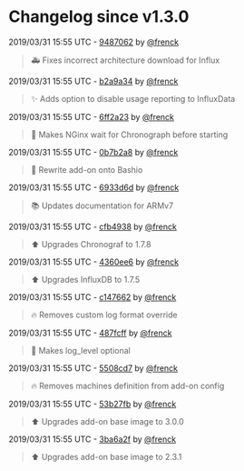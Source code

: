 # Changelog since v1.3.0

2019/03/31 15:55 UTC - [9487062](https://github.com/hassio-addons/addon-influxdb/commit/94870623e379ba88f846e3619d4834d622a18cc6) by [@frenck](https://github.com/frenck)
> :ambulance: Fixes incorrect architecture download for Influx 

2019/03/31 15:55 UTC - [b2a9a34](https://github.com/hassio-addons/addon-influxdb/commit/b2a9a34b7c65cf8febe57567d99555db0b154055) by [@frenck](https://github.com/frenck)
> :sparkles: Adds option to disable usage reporting to InfluxData 

2019/03/31 15:55 UTC - [6ff2a23](https://github.com/hassio-addons/addon-influxdb/commit/6ff2a231b7f8ecba70e92a0721ade74a13a8932c) by [@frenck](https://github.com/frenck)
> :hammer: Makes NGinx wait for Chronograph before starting 

2019/03/31 15:55 UTC - [0b7b2a8](https://github.com/hassio-addons/addon-influxdb/commit/0b7b2a82a4dc8dc3e7161b1b7dfdb9c98ec0a022) by [@frenck](https://github.com/frenck)
> :hammer: Rewrite add-on onto Bashio 

2019/03/31 15:55 UTC - [6933d6d](https://github.com/hassio-addons/addon-influxdb/commit/6933d6d0384478ff7200ab788996da614b9b668a) by [@frenck](https://github.com/frenck)
> :books: Updates documentation for ARMv7 

2019/03/31 15:55 UTC - [cfb4938](https://github.com/hassio-addons/addon-influxdb/commit/cfb49383f80a6e9849d6d9db97139c6f5d388135) by [@frenck](https://github.com/frenck)
> :arrow_up: Upgrades Chronograf to 1.7.8 

2019/03/31 15:55 UTC - [4360ee6](https://github.com/hassio-addons/addon-influxdb/commit/4360ee690b65696b3f20677a2bb59c3960c24d3f) by [@frenck](https://github.com/frenck)
> :arrow_up: Upgrades InfluxDB to 1.7.5 

2019/03/31 15:55 UTC - [c147662](https://github.com/hassio-addons/addon-influxdb/commit/c1476628febbaced1365a6a32e7d51a565c4e211) by [@frenck](https://github.com/frenck)
> :fire: Removes custom log format override 

2019/03/31 15:55 UTC - [487fcff](https://github.com/hassio-addons/addon-influxdb/commit/487fcff2187131e3c24a7f558e08dd3e4dd54189) by [@frenck](https://github.com/frenck)
> :hammer: Makes log_level optional 

2019/03/31 15:55 UTC - [5508cd7](https://github.com/hassio-addons/addon-influxdb/commit/5508cd7757fde3ca960758071bf718f0edf2e4f4) by [@frenck](https://github.com/frenck)
> :fire: Removes machines definition from add-on config 

2019/03/31 15:55 UTC - [53b27fb](https://github.com/hassio-addons/addon-influxdb/commit/53b27fb462f2ed12a684ca3fb72041e5917b2e7d) by [@frenck](https://github.com/frenck)
> :arrow_up: Upgrades add-on base image to 3.0.0 

2019/03/31 15:55 UTC - [3ba6a2f](https://github.com/hassio-addons/addon-influxdb/commit/3ba6a2f0ee5381472c35369aeb50f3dc90372daf) by [@frenck](https://github.com/frenck)
> :arrow_up: Upgrades add-on base image to 2.3.1 

